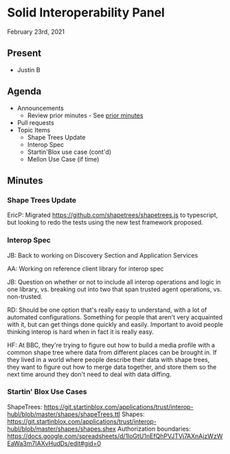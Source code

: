 # Solid Interoperability Panel
February 23rd, 2021

## Present

- Justin B

## Agenda

- Announcements
    - Review prior minutes - See [prior minutes](https://github.com/solid/data-interoperability-panel/pull/84)
- Pull requests
- Topic Items
    - Shape Trees Update
    - Interop Spec
    - Startin'Blox use case (cont'd)
    - Mellon Use Case (if time)

## Minutes

### Shape Trees Update

EricP: Migrated https://github.com/shapetrees/shapetrees.js to typescript, but looking to redo the tests using the new test framework proposed.

### Interop Spec

JB: Back to working on Discovery Section and Application Services

AA: Working on reference client library for interop spec

JB: Question on whether or not to include all interop operations and logic in one library, vs. breaking out into two that span trusted agent operations, vs. non-trusted.

RD: Should be one option that's really easy to understand, with a lot of automated configurations. Something for people that aren't very acquainted with it, but can get things done quickly and easily. Important to avoid people thinking interop is hard when in fact it is really easy.

HF: At BBC, they're trying to figure out how to build a media profile with a common shape tree where data from different places can be brought in. If they lived in a world where people describe their data with shape trees, they want to figure out how to merge data together, and store them so the next time around they don't need to deal with data diffing.

### Startin' Blox Use Cases

ShapeTrees: https://git.startinblox.com/applications/trust/interop-hubl/blob/master/shapes/shapeTrees.ttl
Shapes: https://git.startinblox.com/applications/trust/interop-hubl/blob/master/shapes/shapes.shex
Authorization boundaries: https://docs.google.com/spreadsheets/d/1loGtU1nEfQhPVJTVj7AXnAjzWzWEaWa3m7IAXvHudDs/edit#gid=0

